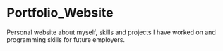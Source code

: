 # Portfolio_Website

Personal website about myself, skills and projects I have worked on and programming skills for future employers.

